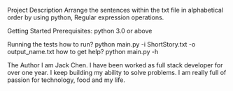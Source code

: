 Project Description
Arrange the sentences within the txt file in alphabetical order by using python, Regular expression operations.


Getting Started
Prerequisites:
python 3.0 or above

Running the tests
how to run?
python main.py -i ShortStory.txt -o output_name.txt
how to get help?
python main.py -h

The Author
I am Jack Chen. I have been worked as full stack developer for over one year.
I keep building my ability to solve problems.
I am really full of passion for technology, food and my life.
